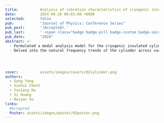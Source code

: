 ```yaml
---
title:          Analysis of vibration characteristics of cryogenic insulated cylinders based on ANSYS
date:           2024-09-26 00:01:00 +0800
selected:       false
pub:            "Journal of Physics: Conference Series"
pub_post:       '(Accepted).'
pub_last:       ' <span class="badge badge-pill badge-custom badge-secondary">Conference</span><span class="badge badge-pill badge-custom badge-warning">Poster</span>'
pub_date:       "2024"
abstract: >-
  · Formulated a modal analysis model for the cryogenic insulated cylinder utilizing ANSYS.<br>
  · Delved into the natural frequency trends of the cylinder across varying filling percentages.




cover:          assets/images/covers/O2cylinder.png
authors:
  - Gang Yang
  - Xinhui Chen†
  - Yuxiong Hu
  - Si Huang
  - Haiyan Xu
links:
  #Accepted
  Poster: assets/images/poster/O2poster.png
---
```

